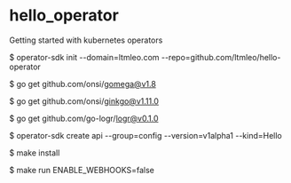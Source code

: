 # hello_operator
Getting started with kubernetes operators


$ operator-sdk init --domain=ltmleo.com --repo=github.com/ltmleo/hello-operator

$ go get github.com/onsi/gomega@v1.8

$ go get github.com/onsi/ginkgo@v1.11.0

$ go get github.com/go-logr/logr@v0.1.0

$ operator-sdk create api --group=config --version=v1alpha1 --kind=Hello

$ make install

$ make run ENABLE_WEBHOOKS=false
